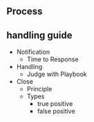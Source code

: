 ## Process



## handling guide
- Notification
  - Time to Response
- Handling 
  - Judge with Playbook
- Close
  - Principle
  - Types
    - true positive
    - false positive


